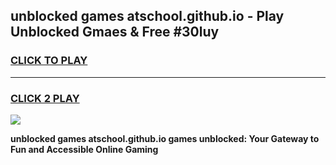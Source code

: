 
## unblocked games atschool.github.io - Play Unblocked Gmaes & Free #30luy
<h3>
<a href="https://news.freeplayer.one?title=unblocked_games_atschool.github.io&ref=03M">CLICK TO PLAY</a></h3>
<hr>

<h3>
<a href="https://news.freeplayer.one?title=unblocked_games_atschool.github.io&ref=03M">CLICK 2 PLAY</a>
  
</h3>

<a href="https://news.freeplayer.one?title=unblocked_games_atschool.github.io&ref=03M"><img src="https://clearcache.store/games.png"></a>


**unblocked games atschool.github.io games unblocked: Your Gateway to Fun and Accessible Online Gaming**
